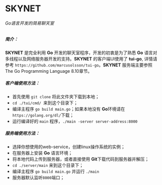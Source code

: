# SKYNET
###### Go语言开发的简易聊天室

##### 简介：

**SKYNET** 是完全利用 **Go** 开发的聊天室程序，开发的初衷是为了熟悉 **Go** 语言对多线程以及网络服务器开发的支持。**SKYNET** 的客户端UI使用了 **tui-go**, 详情请参考 `https://github.com/marcusolsson/tui-go`。**SKYNET** 服务端主要参照 The Go Programming Language 8.10章节。

##### 客户端使用方法：

* 首先使用 `git clone` 将此文件夹下载到本地；
* `cd ./tui/cmd/ `来到这个目录下；
* 编译主程序 `go build main.go`；如果本地没有 **Go**环境请在 `https://golang.org/dl/`下载；
* 运行编译好的 `main` 程序，`./main -server server-address:8000`

##### 服务端使用方法：

* 选择你想使用的web-service，创建linux操作系统的实例；
* 在服务器上安装 **Go** 语言环境；
* 将本地代码上传到服务器，或者直接使用 **Git**下载代码到服务器并解压；
* `cd ./server/main` 来到这个目录下；
* 编译主程序 `go build main.go` 并运行 `./main`
* 服务器默认监听`8000`端口；

